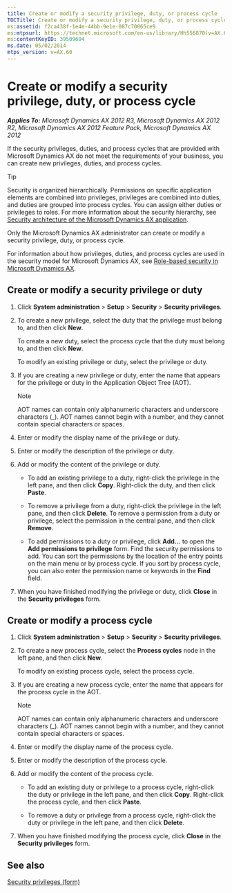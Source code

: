 ```yaml
---
title: Create or modify a security privilege, duty, or process cycle
TOCTitle: Create or modify a security privilege, duty, or process cycle
ms:assetid: f2ca438f-1e4e-44bb-9e1e-087c70065ce9
ms:mtpsurl: https://technet.microsoft.com/en-us/library/Hh556870(v=AX.60)
ms:contentKeyID: 39509604
ms.date: 05/02/2014
mtps_version: v=AX.60
---
```


# Create or modify a security privilege, duty, or process cycle 


_**Applies To:** Microsoft Dynamics AX 2012 R3, Microsoft Dynamics AX 2012 R2, Microsoft Dynamics AX 2012 Feature Pack, Microsoft Dynamics AX 2012_

If the security privileges, duties, and process cycles that are provided with Microsoft Dynamics AX do not meet the requirements of your business, you can create new privileges, duties, and process cycles.


> [!TIP]
> <P>Security is organized hierarchically. Permissions on specific application elements are combined into privileges, privileges are combined into duties, and duties are grouped into process cycles. You can assign either duties or privileges to roles. For more information about the security hierarchy, see <A href="security-architecture-of-the-microsoft-dynamics-ax-application.md">Security architecture of the Microsoft Dynamics AX application</A>.</P>



Only the Microsoft Dynamics AX administrator can create or modify a security privilege, duty, or process cycle.

For information about how privileges, duties, and process cycles are used in the security model for Microsoft Dynamics AX, see [Role-based security in Microsoft Dynamics AX](role-based-security-in-microsoft-dynamics-ax.md).

## Create or modify a security privilege or duty

1.  Click **System administration** \> **Setup** \> **Security** \> **Security privileges**.

2.  To create a new privilege, select the duty that the privilege must belong to, and then click **New**.
    
    To create a new duty, select the process cycle that the duty must belong to, and then click **New**.
    
    To modify an existing privilege or duty, select the privilege or duty.

3.  If you are creating a new privilege or duty, enter the name that appears for the privilege or duty in the Application Object Tree (AOT).
    

    > [!NOTE]
    > <P>AOT names can contain only alphanumeric characters and underscore characters (_). AOT names cannot begin with a number, and they cannot contain special characters or spaces.</P>



4.  Enter or modify the display name of the privilege or duty.

5.  Enter or modify the description of the privilege or duty.

6.  Add or modify the content of the privilege or duty.
    
      - To add an existing privilege to a duty, right-click the privilege in the left pane, and then click **Copy**. Right-click the duty, and then click **Paste**.
    
      - To remove a privilege from a duty, right-click the privilege in the left pane, and then click **Delete**. To remove a permission from a duty or privilege, select the permission in the central pane, and then click **Remove**.
    
      - To add permissions to a duty or privilege, click **Add...** to open the **Add permissions to privilege** form. Find the security permissions to add. You can sort the permissions by the location of the entry points on the main menu or by process cycle. If you sort by process cycle, you can also enter the permission name or keywords in the **Find** field.

7.  When you have finished modifying the privilege or duty, click **Close** in the **Security privileges** form.

## Create or modify a process cycle

1.  Click **System administration** \> **Setup** \> **Security** \> **Security privileges**.

2.  To create a new process cycle, select the **Process cycles** node in the left pane, and then click **New**.
    
    To modify an existing process cycle, select the process cycle.

3.  If you are creating a new process cycle, enter the name that appears for the process cycle in the AOT.
    

    > [!NOTE]
    > <P>AOT names can contain only alphanumeric characters and underscore characters (_). AOT names cannot begin with a number, and they cannot contain special characters or spaces.</P>



4.  Enter or modify the display name of the process cycle.

5.  Enter or modify the description of the process cycle.

6.  Add or modify the content of the process cycle.
    
      - To add an existing duty or privilege to a process cycle, right-click the duty or privilege in the left pane, and then click **Copy**. Right-click the process cycle, and then click **Paste**.
    
      - To remove a duty or privilege from a process cycle, right-click the duty or privilege in the left pane, and then click **Delete**.

7.  When you have finished modifying the process cycle, click **Close** in the **Security privileges** form.

## See also

[Security privileges (form)](https://technet.microsoft.com/en-us/library/hh209366\(v=ax.60\))

  


